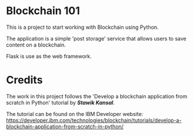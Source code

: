 # Blockchain 101
This is a project to start working with Blockchain using Python. 

The application is a simple 'post storage' service that allows users to save content on a blockchain. 

Flask is use as the web framework. 

# Credits
The work in this project follows the 'Develop a blockchain application from scratch in Python' tutorial by ***Stawik Kansal***. 

The tutorial can be found on the IBM Developer website: https://developer.ibm.com/technologies/blockchain/tutorials/develop-a-blockchain-application-from-scratch-in-python/

